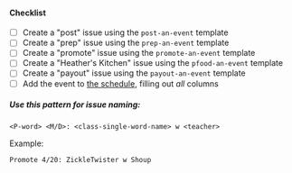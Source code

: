 #### Checklist

- [ ] Create a "post" issue using the `post-an-event` template
- [ ] Create a "prep" issue using the `prep-an-event` template
- [ ] Create a "promote" issue using the `promote-an-event` template
- [ ] Create a "Heather's Kitchen" issue using the `pfood-an-event` template
- [ ] Create a "payout" issue using the `payout-an-event` template
- [ ] Add the event to [the schedule](/schedule.md), filling out *all* columns

##### Use this pattern for issue naming:

`<P-word> <M/D>: <class-single-word-name> w <teacher>`

Example:

`Promote 4/20: ZickleTwister w Shoup`
